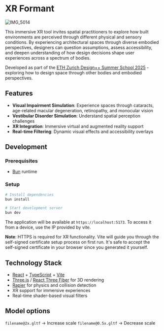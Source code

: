 # XR Formant

![IMG_5014](https://github.com/user-attachments/assets/c15ec8d0-99c3-4402-8189-f7693c8c4476)

This immersive XR tool invites spatial practitioners to explore how built environments are perceived through different physical and sensory conditions. By experiencing architectural spaces through diverse embodied perspectives, designers can question assumptions, assess accessibility, and deepen understanding of how design decisions shape user experiences across a spectrum of bodies.

Developed as part of the [ETH Zurich Design++ Summer School 2025](https://designplusplus.ethz.ch/education/summer-school/summerschool2025.html) - exploring how to design space through other bodies and embodied perspectives.

## Features

- **Visual Impairment Simulation**: Experience spaces through cataracts, age-related macular degeneration, retinopathy, and monocular vision
- **Vestibular Disorder Simulation**: Understand spatial perception challenges
- **XR Integration**: Immersive virtual and augmented reality support
- **Real-time Filtering**: Dynamic visual effects and accessibility overlays

## Development

### Prerequisites

- [Bun](https://bun.sh/) runtime

### Setup

```bash
# Install dependencies
bun install

# Start development server
bun dev
```

The application will be available at `https://localhost:5173`. To access it from a device, use the IP provided by vite.

**Note**: HTTPS is required for XR functionality. Vite will guide you through the self-signed certificate setup process on first run. It's safe to accept the self-signed certificate in your browser since you generated it yourself.

## Technology Stack

- [React](https://react.dev/) + [TypeScript](https://www.typescriptlang.org/) + [Vite](https://vite.dev/)
- [Three.js](https://threejs.org/) / [React Three Fiber](https://docs.pmndrs.dev/react-three-fiber/getting-started/introduction) for 3D rendering
- [Rapier](https://rapier.rs/) for physics and collision detection
- XR support for immersive experiences
- Real-time shader-based visual filters

## Model options

`filename@2x.gltf` -> Increase scale
`filename@0.5x.gltf` -> Decrease scale
